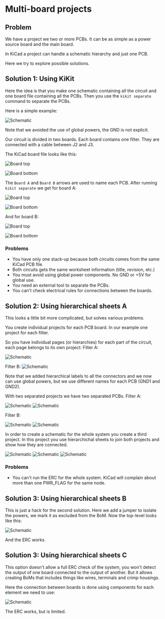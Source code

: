 # Multi-board projects

## Problem

We have a project we two or more PCBs. It can be as simple as a power source board and the main board.

In KiCad a project can handle a schematic hierarchy and just one PCB.

Here we try to explore possible solutions.


## Solution 1: Using KiKit

Here the idea is that you make one schematic containing all the circuit and one board file containing all the PCBs.
Then you use the `kikit separate` command to separate the PCBs.

Here is a simple example:

![Schematic](KiKit_1/Generated/Schematic.svg)

Note that we avoided the use of global powers, the GND is not explicit.

Our circuit is divided in two boards. Each board contains one filter.
They are connected with a cable between J2 and J3.

The KiCad board file looks like this:

![Board top](KiKit_1/Generated/KiKit_1-assembly_page_01.png)

![Board bottom](KiKit_1/Generated/KiKit_1-assembly_page_02.png)

The `Board A` and `Board B` arrows are used to name each PCB.
After running `kikit separate` we get for board A:

![Board top](KiKit_1/Board_A/Generated/board_a-assembly_page_01.png)

![Board bottom](KiKit_1/Board_A/Generated/board_a-assembly_page_02.png)

And for board B:

![Board top](KiKit_1/Board_B/Generated/board_b-assembly_page_01.png)

![Board bottom](KiKit_1/Board_B/Generated/board_b-assembly_page_02.png)

### Problems

* You have only one stack-up because both circuits comes from the same KiCad PCB file.
* Both circuits gets the same worksheet information (title, revision, etc.)
* You must avoid using global power components. No GND or +5V for global use.
* You need an external tool to separate the PCBs.
* You can't check electrical rules for connections between the boards.





## Solution 2: Using hierarchical sheets A

This looks a little bit more complicated, but solves various problems.

You create individual projects for each PCB board. In our example one project for each filter.

So you have individual pages (or hierarchies) for each part of the circuit, each page belongs to its own project:
Filter A:

![Schematic](Hierarchy_1/Filter_A/Generated/Schematic.svg)

Filter B:
![Schematic](Hierarchy_1/Filter_B/Generated/Schematic.svg)

Note that we added hierarchical labels to all the connectors and we now can
use global powers, but we use different names for each PCB (GND1 and GND2).

With two separated projects we have two separated PCBs.
Filter A:

![Schematic](Hierarchy_1/Filter_A/Generated/Filter_A-assembly_page_01.png)
![Schematic](Hierarchy_1/Filter_A/Generated/Filter_A-assembly_page_02.png)

Filter B:

![Schematic](Hierarchy_1/Filter_B/Generated/Filter_B-assembly_page_01.png)
![Schematic](Hierarchy_1/Filter_B/Generated/Filter_B-assembly_page_02.png)

In order to create a schematic for the whole system you create a third project.
In this project you use hierarchichal sheets to join both projects and show
how they are connected.

![Schematic](Hierarchy_1/Top_Level/Generated/Schematic.svg)
![Schematic](Hierarchy_1/Top_Level/Generated/Top_Level-Filter_A.svg)
![Schematic](Hierarchy_1/Top_Level/Generated/Top_Level-Filter_B.svg)

### Problems

* You can't run the ERC for the whole system.
  KiCad will complain about more than one PWR_FLAG for the same node.



## Solution 3: Using hierarchical sheets B

This is just a hack for the second solution.
Here we add a jumper to isolate the powers, we mark it as excluded from the BoM.
Now the top-level looks like this:

![Schematic](Hierarchy_1/Top_Level_B/Generated/Schematic.svg)

And the ERC works.



## Solution 3: Using hierarchical sheets C

This option doesn't allow a full ERC check of the system, you won't detect the
output of one board connected to the output of another. But it allows creating
BoMs that includes things like wires, terminals and crimp housings.

Here the connection between boards is done using components for each element we
need to use:

![Schematic](Hierarchy_1/Top_Level_C/Generated/Schematic.svg)

The ERC works, but is limited.

